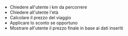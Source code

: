 - Chiedere all'utente i km da percorrere
- Chiedere all'utente l'età
- Calcolare il prezzo del viaggio
- Applicare lo sconto se opportuno
- Mostrare all'utente il prezzo finale in base ai dati inseriti